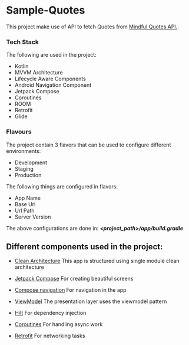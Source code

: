 # Sample-Quotes

This project make use of API to fetch Quotes from  [Mindful Quotes API.](https://servicegateway.7mind.de/v2/mindful?lang=en&uid=abc).

### Tech Stack
The following are used in the project:
- Kotlin
- MVVM Architecture
- Lifecycle Aware Components
- Android Navigation Component
- Jetpack Compose
- Coroutines
- ROOM
- Retrofit
- Glide

### Flavours
The project contain 3 flavors that can be used to configure different environments:
- Development
- Staging
- Production

The following things are configured in flavors:
- App Name
- Base Url
- Url Path
- Server Version

The above configurations are done in:
**_<project_path>/app/build.gradle_**


## Different components used in the project:

- [Clean Architecture][architecture] This app is structured using single module clean architecture

- [Jetpack Compose][compose] For creating beautiful screens

- [Compose navigation][navigation] For navigation in the app

- [ViewModel][viewmodel] The presentation layer uses the viewmodel pattern

- [Hilt][hilt] For dependency injection

- [Coroutines][coroutines] For handling async work

- [Retrofit][retrofit] For networking tasks



[architecture]: https://blog.cleancoder.com/uncle-bob/2012/08/13/the-clean-architecture.html
[compose]: https://developer.android.com/jetpack/compose?gclid=CjwKCAjwyIKJBhBPEiwAu7zll9bjLDRqSH7XtNL-G0txRAeT_QLCcws-_VYPI9Ea-cxFzEC69YbslxoC6BEQAvD_BwE&gclsrc=aw.ds
[navigation]: https://developer.android.com/jetpack/compose/navigation
[viewmodel]: https://developer.android.com/topic/libraries/architecture/viewmodel
[hilt]: https://developer.android.com/training/dependency-injection/hilt-android
[coroutines]: https://developer.android.com/kotlin/coroutines
[retrofit]: https://square.github.io/retrofit/